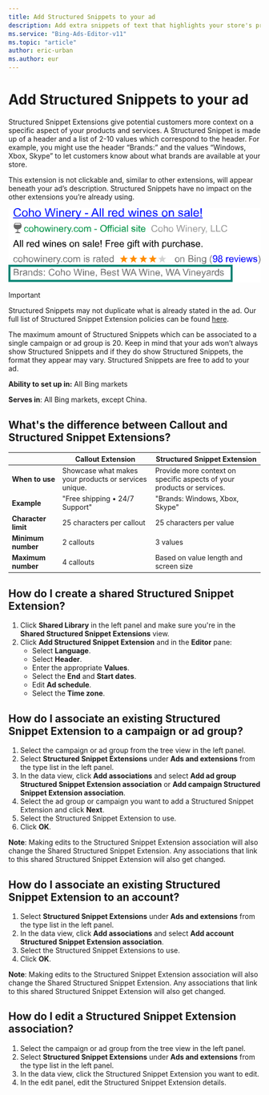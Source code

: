 ```yaml
---
title: Add Structured Snippets to your ad
description: Add extra snippets of text that highlights your store's products or offers.
ms.service: "Bing-Ads-Editor-v11"
ms.topic: "article"
author: eric-urban
ms.author: eur
---
```


# Add Structured Snippets to your ad

Structured Snippet Extensions give potential customers more context on a specific aspect of your products and services. A Structured Snippet is made up of a header and a list of 2-10 values which correspond to the header. For example, you might use the header “Brands:” and the values “Windows, Xbox, Skype” to let customers know about what brands are available at your store.

This extension is not clickable and, similar to other extensions, will appear beneath your ad’s description. Structured Snippets have no impact on the other extensions you’re already using.

![Structured Snippet Extensions](../images/BA_CONC_Extension_Snippet.svg)

> [!IMPORTANT]
> Structured Snippets may not duplicate what is already stated in the ad. Our full list of Structured Snippet Extension policies can be found [here](https://go.microsoft.com/fwlink?LinkId=746651).

The maximum amount of Structured Snippets which can be associated to a single campaign or ad group is 20. Keep in mind that your ads won’t always show Structured Snippets and if they do show Structured Snippets, the format they appear may vary. Structured Snippets are free to add to your ad.

**Ability to set up in:** All Bing markets

**Serves in**: All Bing markets, except China.

## What's the difference between Callout and Structured Snippet Extensions?
||**Callout Extension**|**Structured Snippet Extension**|
|---|---|---|
|**When to use**|Showcase what makes your products or services unique.|Provide more context on specific aspects of your products or services.|
|**Example**|"Free shipping • 24/7 Support"|"Brands: Windows, Xbox, Skype"|
|**Character limit**|25 characters per callout|25 characters per value|
|**Minimum number**|2 callouts|3 values|
|**Maximum number**|4 callouts|Based on value length and screen size|

## How do I create a shared Structured Snippet Extension?
1. Click **Shared Library** in the left panel and make sure you're in the **Shared Structured Snippet Extensions** view.
1. Click **Add Structured Snippet Extension** and in the **Editor** pane:
   - Select **Language**.
   - Select **Header**.
   - Enter the appropriate **Values**.
   - Select the **End** and **Start dates**.
   - Edit **Ad schedule**.
   - Select the **Time zone**.

## How do I associate an existing Structured Snippet Extension to a campaign or ad group?
1. Select the campaign or ad group from the tree view in the left panel.
1. Select **Structured Snippet Extensions** under **Ads and extensions** from the type list in the left panel.
1. In the data view, click **Add associations** and select **Add ad group Structured Snippet Extension association** or **Add campaign Structured Snippet Extension association**.
1. Select the ad group or campaign you want to add a Structured Snippet Extension and click **Next**.
1. Select the Structured Snippet Extension to use.
1. Click **OK**.

**Note**: Making edits to the Structured Snippet Extension association will also change the Shared Structured Snippet Extension. Any associations that link to this shared Structured Snippet Extension will also get changed.

## How do I associate an existing Structured Snippet Extension to an account?
1. Select **Structured Snippet Extensions** under **Ads and extensions** from the type list in the left panel.
1. In the data view, click **Add associations** and select **Add account Structured Snippet Extension association**.
1. Select the Structured Snippet Extensions to use.
1. Click **OK**.

**Note**: Making edits to the Structured Snippet Extension association will also change the Shared Structured Snippet Extension. Any associations that link to this shared Structured Snippet Extension will also get changed.

## How do I edit a Structured Snippet Extension association?
1. Select the campaign or ad group from the tree view in the left panel.
1. Select **Structured Snippet Extensions** under **Ads and extensions** from the type list in the left panel.
1. In the data view, click the Structured Snippet Extension you want to edit.
1. In the edit panel, edit the Structured Snippet Extension details.


